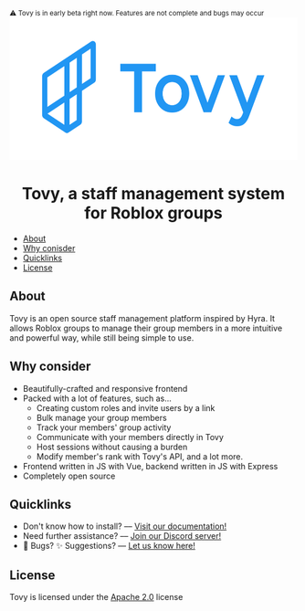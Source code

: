 <div>
  <small>⚠️ Tovy is in early beta right now. Features are not complete and bugs may occur</small>
  <div align="center">
    <img height="250px" src="./logo.png"></img>
    <h1>Tovy, a staff management system for Roblox groups</h1>
  </div>
  <ul>
    <li><a href="#about">About</a></li>
    <li><a href="#why-consider">Why conisder</a></li>
    <li><a href="#quicklinks">Quicklinks</a></li>
    <li><a href="#license">License</a></li>
  </ul>
  <h2>About</h2>
  <p>
    Tovy is an open source staff management platform inspired by Hyra. It allows Roblox groups to manage their group members in a more intuitive and powerful way, while still being simple to use.
  </p>
  <h2>Why consider</h2>
  <ul>
    <li>
      Beautifully-crafted and responsive frontend
    </li>
    <li>
      Packed with a lot of features, such as...
      <ul>
        <li>
          Creating custom roles and invite users by a link
        </li>
        <li>
          Bulk manage your group members
        </li>
        <li>
          Track your members' group activity
        </li>
        <li>
          Communicate with your members directly in Tovy
        </li>
        <li>
          Host sessions without causing a burden
        </li>
        <li>
           Modify member's rank with Tovy's API, and a lot more.
        </li>
      </ul>
    </li>
    <li>
      Frontend written in JS with Vue, backend written in JS with Express
    </li>
    <li>
      Completely open source
    </li>
  </ul>
  <h2>Quicklinks</h2>
  <ul>
    <li>
      Don't know how to install? –– <a href="https://itswhooop.gitbook.io/tovy/">Visit our documentation!</a>
    </li>
    <li>
      Need further assistance? –– <a href="https://discord.gg/2AJPbyNwbQ">Join our Discord server!</a>
    </li>
    <li>
      🐛 Bugs? ✨ Suggestions? –– <a href="https://feedback.tovyblox.xyz/">Let us know here!</a>
    </li>
  </ul>
  <h2>License</h2>
  Tovy is licensed under the <a href="./LICENSE">Apache 2.0</a> license
</div>

